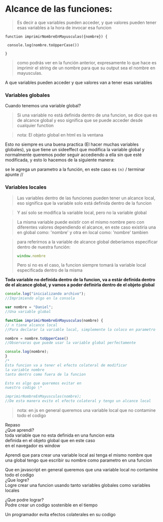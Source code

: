 # Alcance de las funciones:
> Es decir a que variables pueden acceder, y que valores pueden tener esas variables a la hora de invocar esa funcion

  
```
function imprimirNombreEnMayusculas({nombre}) { 

 console.log(nombre.toUpperCase())

}
```
> como podrás ver en la función anterior, expresamente lo que hace es imprimir el string de un nombre para que su output sea el nombre en mayusculas.

A que variables pueden acceder y que valores van a tener esas variables

### Variables globales

Cuando tenemos una variable global?

> Si una variable no está definida dentro de una funcion, se dice que es de alcance global y eso significa que se puede acceder desde cualquier function

> nota: El objeto global en html es la ventana 

Esto no siempre es una buena practica (El hacer muchas variables globales), ya que tiene un sideeffect que modifica la variable global y normalmente queremos poder seguir accediendo a ella sin que esté modificada, y esto lo hacemos de la siguiente manera:

se le agrega un parametro a la función, en este caso es ```(n)``` 
/ terminar apunte //


### Variables locales
>Las variables dentro de las funciones pueden tener un alcance local, eso significa que la variable solo está definida dentro de la funcion

>Y así solo se modifica la variable local, pero no la variable global

> La misma variable puede existir con el mismo nombre pero con diferentes valores dependiendo el alcance, en este caso existiría una en global como: 'nombre' y otra en local como: 'nombre' tambien 

>para referirnos a la variable de alcance global deberíamos especificar dentro de nuestra función:
>```js 
>window.nombre  
>```
>Pero si no es el caso, la funcion siempre tomará la variable local especificada dentro de la misma 

**Toda variable no definida dentro de la funcion, va a estár definida dentro de el alcance global, y vamos a poder definirla dentro de el objeto global**

```js 
console.log("inicializando archivo");
//Imprimiendo algo en la consola

var nombre = "Daniel";
//Una variable global

function imprimirNombreEnMayusculas(nombre) {
// n tiene alcance local
//Para declarar la variable local, simplemente la coloco en parametro 

nombre = nombre.toUpperCase()
//Observaras que puede usar la variable global perfectamente 

console.log(nombre); 
} 
/*
Esta funcion va a tener el efecto colateral de modificar 
la variable nombre
tanto dentro como fuera de la funcion

Esto es algo que queremos evitar en
nuestro codigo \*

imprimirNombreEnMayusculas(nombre);
//De esta manera evito el efecto colateral y tengo un alcance local
```

>nota: en js en general queremos una variable local que no contamine todo el codigo 

Repaso  
¿Que aprendi?  
toda variable que no esta definida en una funcion esta  
definida en el objeto global que en este caso  
en el navegador es window

Aprendi que para crear una variable local asi tenga el mismo nombre que una global tengo que escribir su nombre como parametro en una funcion

Que en javascript en general queremos que una variable local no contamine todo el codigo  
¿Que logre?  
Logre crear una funcion usando tanto variables globales como variables locales

¿Que podre lograr?  
Podre crear un codigo sostenible en el tiempo

Un programador evita efectos colaterales en su codigo

